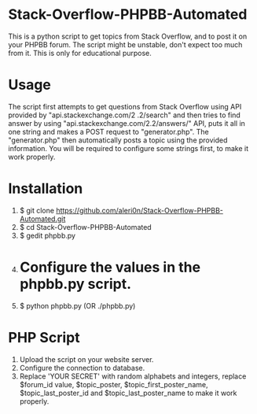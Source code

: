 # Stack-Overflow-PHPBB-Automated

This is a python script to get topics from Stack Overflow, and to post it on your PHPBB forum. The script might be unstable, don't expect too much from it. This is only for educational purpose.

# Usage
The script first attempts to get questions from Stack Overflow using API provided by "api.stackexchange.com/2
.2/search" and then tries to find answer by using "api.stackexchange.com/2.2/answers/" API, puts it all in one 
string and makes a POST request to "generator.php". The "generator.php" then automatically posts a topic using 
the provided information. You will be required to configure some strings first, to make it work properly.

# Installation
   1. $ git clone https://github.com/aleri0n/Stack-Overflow-PHPBB-Automated.git
   2. $ cd Stack-Overflow-PHPBB-Automated
   3. $ gedit phpbb.py
   4. # Configure the values in the phpbb.py script.
   5. $ python phpbb.py (OR ./phpbb.py)

# PHP Script
   1. Upload the script on your website server.
   2. Configure the connection to database.
   3. Replace 'YOUR SECRET' with random alphabets and integers, replace $forum_id value, $topic_poster, $topic_first_poster_name, $topic_last_poster_id and $topic_last_poster_name to make it work properly.
